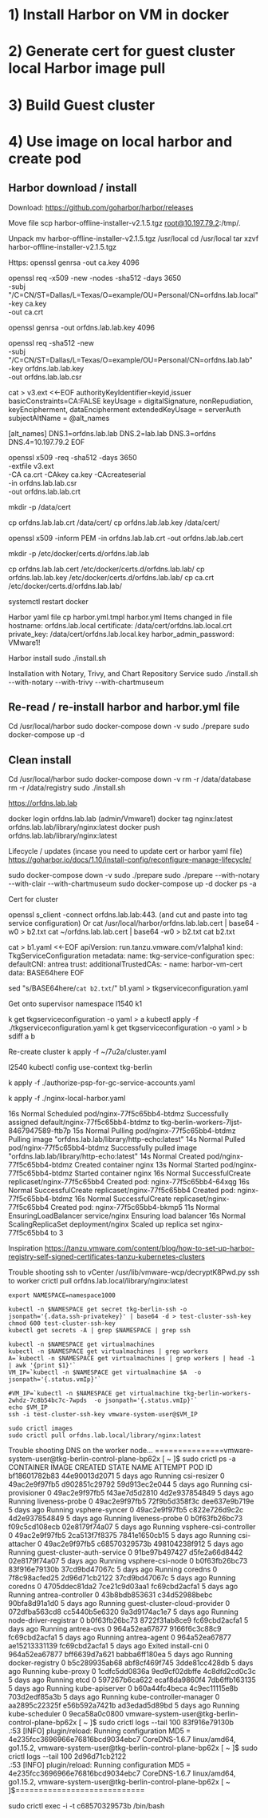 # 1) Install Harbor on VM in docker
# 2) Generate cert for guest cluster local Harbor image pull
# 3) Build Guest cluster
# 4) Use image on local harbor and create pod


## Harbor download / install 

Download: 
https://github.com/goharbor/harbor/releases

Move file
scp harbor-offline-installer-v2.1.5.tgz root@10.197.79.2:/tmp/.

Unpack
mv harbor-offline-installer-v2.1.5.tgz /usr/local
cd /usr/local
tar xzvf harbor-offline-installer-v2.1.5.tgz

Https:
openssl genrsa -out ca.key 4096


openssl req -x509 -new -nodes -sha512 -days 3650 \
 -subj "/C=CN/ST=Dallas/L=Texas/O=example/OU=Personal/CN=orfdns.lab.local" \
 -key ca.key \
 -out ca.crt

openssl genrsa -out orfdns.lab.lab.key 4096

openssl req -sha512 -new \
    -subj "/C=CN/ST=Dallas/L=Texas/O=example/OU=Personal/CN=orfdns.lab.lab" \
    -key orfdns.lab.lab.key \
    -out orfdns.lab.lab.csr

cat > v3.ext <<-EOF
authorityKeyIdentifier=keyid,issuer
basicConstraints=CA:FALSE
keyUsage = digitalSignature, nonRepudiation, keyEncipherment, dataEncipherment
extendedKeyUsage = serverAuth
subjectAltName = @alt_names

[alt_names]
DNS.1=orfdns.lab.lab
DNS.2=lab.lab
DNS.3=orfdns
DNS.4=10.197.79.2
EOF

openssl x509 -req -sha512 -days 3650 \
    -extfile v3.ext \
    -CA ca.crt -CAkey ca.key -CAcreateserial \
    -in orfdns.lab.lab.csr \
    -out orfdns.lab.lab.crt

mkdir -p /data/cert

cp orfdns.lab.lab.crt /data/cert/
cp orfdns.lab.lab.key /data/cert/

openssl x509 -inform PEM -in orfdns.lab.lab.crt -out orfdns.lab.lab.cert

mkdir -p /etc/docker/certs.d/orfdns.lab.lab

cp orfdns.lab.lab.cert /etc/docker/certs.d/orfdns.lab.lab/
cp orfdns.lab.lab.key /etc/docker/certs.d/orfdns.lab.lab/
cp ca.crt /etc/docker/certs.d/orfdns.lab.lab/

systemctl restart docker


Harbor yaml file
cp harbor.yml.tmpl  harbor.yml
Items changed in file
	hostname: orfdns.lab.local
	certificate: /data/cert/orfdns.lab.local.crt
  	private_key: /data/cert/orfdns.lab.local.key
	harbor_admin_password: VMware1!

Harbor install
sudo ./install.sh


Installation with Notary, Trivy, and Chart Repository Service
sudo ./install.sh --with-notary --with-trivy --with-chartmuseum


Re-read / re-install harbor and harbor.yml file
--------------------------------------------------
Cd /usr/local/harbor
sudo docker-compose down -v
sudo ./prepare
sudo docker-compose up -d


Clean install
---------------
Cd /usr/local/harbor
sudo docker-compose down -v
rm -r /data/database
rm -r /data/registry
sudo ./install.sh


https://orfdns.lab.lab

docker login orfdns.lab.lab  (admin/Vmware1)
docker tag nginx:latest orfdns.lab.lab/library/nginx:latest
docker push orfdns.lab.lab/library/nginx:latest

Lifecycle / updates (incase you need to update cert or harbor yaml file)
https://goharbor.io/docs/1.10/install-config/reconfigure-manage-lifecycle/

sudo docker-compose down -v
sudo ./prepare
sudo ./prepare --with-notary --with-clair --with-chartmuseum
sudo docker-compose up -d
docker ps -a





Cert for cluster

openssl s_client -connect orfdns.lab.lab:443.  (and cut and paste into tag service configuration)
 Or
cat /usr/local/harbor/orfdns.lab.lab.cert | base64 -w0 > b2.txt
cat ~/orfdns.lab.lab.cert | base64 -w0 > b2.txt
cat b2.txt 

cat > b1.yaml <<-EOF
apiVersion: run.tanzu.vmware.com/v1alpha1
kind: TkgServiceConfiguration
metadata:
  name: tkg-service-configuration
spec:
  defaultCNI: antrea
  trust:
    additionalTrustedCAs:
      - name: harbor-vm-cert
        data: BASE64here
EOF

sed "s/BASE64here/`cat b2.txt`/" b1.yaml > tkgserviceconfiguration.yaml

Get onto supervisor namespace 
l1540
k1

k get tkgserviceconfiguration  -o yaml > a
kubectl apply -f ./tkgserviceconfiguration.yaml
k get tkgserviceconfiguration  -o yaml > b
sdiff a b

Re-create cluster
k apply -f ~/7u2a/cluster.yaml

l2540
kubectl config use-context tkg-berlin

k apply -f ./authorize-psp-for-gc-service-accounts.yaml


k apply -f ./nginx-local-harbor.yaml 

16s         Normal    Scheduled                  pod/nginx-77f5c65bb4-btdmz                       Successfully assigned default/nginx-77f5c65bb4-btdmz to tkg-berlin-workers-7ljst-8467947589-ftb7p
15s         Normal    Pulling                    pod/nginx-77f5c65bb4-btdmz                       Pulling image "orfdns.lab.lab/library/http-echo:latest"
14s         Normal    Pulled                     pod/nginx-77f5c65bb4-btdmz                       Successfully pulled image "orfdns.lab.lab/library/http-echo:latest"
14s         Normal    Created                    pod/nginx-77f5c65bb4-btdmz                       Created container nginx
13s         Normal    Started                    pod/nginx-77f5c65bb4-btdmz                       Started container nginx
16s         Normal    SuccessfulCreate           replicaset/nginx-77f5c65bb4                      Created pod: nginx-77f5c65bb4-64xqg
16s         Normal    SuccessfulCreate           replicaset/nginx-77f5c65bb4                      Created pod: nginx-77f5c65bb4-btdmz
16s         Normal    SuccessfulCreate           replicaset/nginx-77f5c65bb4                      Created pod: nginx-77f5c65bb4-bkmp5
11s         Normal    EnsuringLoadBalancer       service/nginx                                    Ensuring load balancer
16s         Normal    ScalingReplicaSet          deployment/nginx                                 Scaled up replica set nginx-77f5c65bb4 to 3


Inspiration
https://tanzu.vmware.com/content/blog/how-to-set-up-harbor-registry-self-signed-certificates-tanzu-kubernetes-clusters



Trouble shooting
	ssh to vCenter
	/usr/lib/vmware-wcp/decryptK8Pwd.py
	ssh to worker
         crictl pull orfdns.lab.local/library/nginx:latest


	export NAMESPACE=namespace1000
	
	kubectl -n $NAMESPACE get secret tkg-berlin-ssh -o jsonpath='{.data.ssh-privatekey}' | base64 -d > test-cluster-ssh-key
	chmod 600 test-cluster-ssh-key
	kubectl get secrets -A | grep $NAMESPACE | grep ssh

	kubectl -n $NAMESPACE get virtualmachines
	kubectl -n $NAMESPACE get virtualmachines | grep workers
	A=`kubectl -n $NAMESPACE get virtualmachines | grep workers | head -1 | awk '{print $1}'`
	VM_IP=`kubectl -n $NAMESPACE get virtualmachine $A  -o jsonpath='{.status.vmIp}'`

	#VM_IP=`kubectl -n $NAMESPACE get virtualmachine tkg-berlin-workers-2whdz-7c8b54bc7c-7wpds  -o jsonpath='{.status.vmIp}'`
	echo $VM_IP
	ssh -i test-cluster-ssh-key vmware-system-user@$VM_IP

	sudo crictl images
	sudo crictl pull orfdns.lab.local/library/nginx:latest




Trouble shooting DNS on the worker node...
===============vmware-system-user@tkg-berlin-control-plane-bp62x [ ~ ]$ sudo crictl ps -a
CONTAINER           IMAGE               CREATED             STATE               NAME                           ATTEMPT             POD ID
bf18601782b83       44e90013d2071       5 days ago          Running             csi-resizer                    0                   49ac2e9f97fb5
d902851c29792       59d913ec2e044       5 days ago          Running             csi-provisioner                0                   49ac2e9f97fb5
f43ae7d5d2810       4d2e937854849       5 days ago          Running             liveness-probe                 0                   49ac2e9f97fb5
72f9b5d358f3c       dee637e9b719e       5 days ago          Running             vsphere-syncer                 0                   49ac2e9f97fb5
c822e726d9c2c       4d2e937854849       5 days ago          Running             liveness-probe                 0                   b0f63fb26bc73
f09c5cd108ecb       02e8179f74a07       5 days ago          Running             vsphere-csi-controller         0                   49ac2e9f97fb5
2ca513f7f8375       7841e1650cb15       5 days ago          Running             csi-attacher                   0                   49ac2e9f97fb5
c68570329573b       498104238f912       5 days ago          Running             guest-cluster-auth-service     0                   91be97b497427
d5fe2a66d8442       02e8179f74a07       5 days ago          Running             vsphere-csi-node               0                   b0f63fb26bc73
83f916e79130b       37cd9bd47067c       5 days ago          Running             coredns                        0                   7f8c98acfed25
2d96d71cb2122       37cd9bd47067c       5 days ago          Running             coredns                        0                   4705ddec81da2
7ce21c9d03aa1       fc69cbd2acfa1       5 days ago          Running             antrea-controller              0                   43b8bdb853631
c34d52988bebc       90bfa8d91a1d0       5 days ago          Running             guest-cluster-cloud-provider   0                   072dfba563cd8
cc5440b5e6320       9a3d9174ac1e7       5 days ago          Running             node-driver-registrar          0                   b0f63fb26bc73
8722f31ab8ce9       fc69cbd2acfa1       5 days ago          Running             antrea-ovs                     0                   964a52ea67877
9166f6c3c88c9       fc69cbd2acfa1       5 days ago          Running             antrea-agent                   0                   964a52ea67877
ae15213331139       fc69cbd2acfa1       5 days ago          Exited              install-cni                    0                   964a52ea67877
bff6639d7a621       babba6ff180ea       5 days ago          Running             docker-registry                0                   b5c289935ab68
abf8cf469f745       3dde81cc428db       5 days ago          Running             kube-proxy                     0                   1cdfc5dd0836a
9ed9cf02dbffe       4c8dfd2cd0c3c       5 days ago          Running             etcd                           0                   597267b6ca622
ecaf8da9860f4       7db6ffb163135       5 days ago          Running             kube-apiserver                 0                   b60a44fc4beca
4c9ec11115e8b       703d2edf85a3b       5 days ago          Running             kube-controller-manager        0                   aa2895c22325f
e56b592a7421b       ad3edad5d89bd       5 days ago          Running             kube-scheduler                 0                   9eca58a0c0800
vmware-system-user@tkg-berlin-control-plane-bp62x [ ~ ]$ sudo crictl logs --tail 100 83f916e79130b       
.:53
[INFO] plugin/reload: Running configuration MD5 = 4e235fcc3696966e76816bcd9034ebc7
CoreDNS-1.6.7
linux/amd64, go1.15.2, 
vmware-system-user@tkg-berlin-control-plane-bp62x [ ~ ]$ sudo crictl logs --tail 100 2d96d71cb2122       
.:53
[INFO] plugin/reload: Running configuration MD5 = 4e235fcc3696966e76816bcd9034ebc7
CoreDNS-1.6.7
linux/amd64, go1.15.2, 
vmware-system-user@tkg-berlin-control-plane-bp62x [ ~ ]$============================


sudo crictl exec -i -t   c68570329573b  /bin/bash


